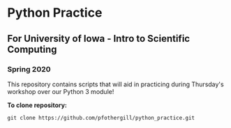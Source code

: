 # Python Practice
## For University of Iowa - Intro to Scientific Computing 
### Spring 2020

This repository contains scripts that will aid in practicing during Thursday's workshop over our Python 3 module!

**To clone repository:**
```
git clone https://github.com/pfothergill/python_practice.git
```
